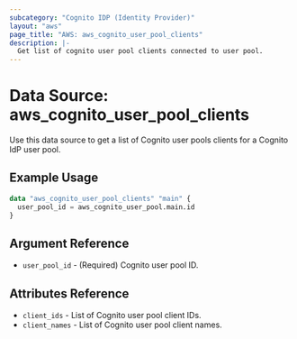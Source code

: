 ```yaml
---
subcategory: "Cognito IDP (Identity Provider)"
layout: "aws"
page_title: "AWS: aws_cognito_user_pool_clients"
description: |-
  Get list of cognito user pool clients connected to user pool.
---
```


# Data Source: aws_cognito_user_pool_clients

Use this data source to get a list of Cognito user pools clients for a Cognito IdP user pool.

## Example Usage

```terraform
data "aws_cognito_user_pool_clients" "main" {
  user_pool_id = aws_cognito_user_pool.main.id
}
```

## Argument Reference

* `user_pool_id` - (Required) Cognito user pool ID.

## Attributes Reference

* `client_ids` - List of Cognito user pool client IDs.
* `client_names` - List of Cognito user pool client names.

<!-- cache-key: cdktf-0.17.0-pre.15 input-f67c677924af5346f820697788d6741806373b1936376bff34ce2fe35dba7cce -->